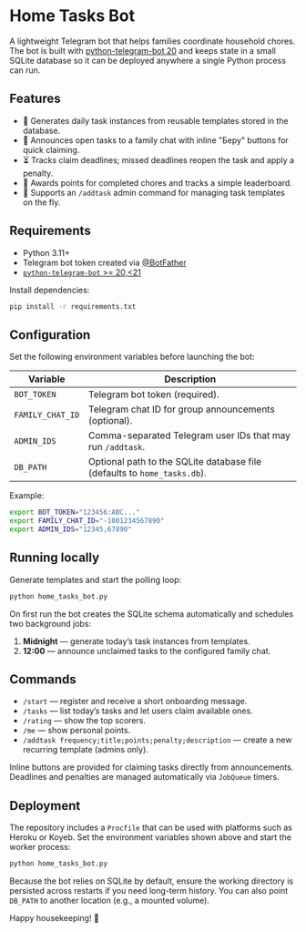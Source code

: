 # Home Tasks Bot

A lightweight Telegram bot that helps families coordinate household chores. The bot is built with [python-telegram-bot 20](https://docs.python-telegram-bot.org/) and keeps state in a small SQLite database so it can be deployed anywhere a single Python process can run.

## Features
- 📆 Generates daily task instances from reusable templates stored in the database.
- 🔔 Announces open tasks to a family chat with inline "Беру" buttons for quick claiming.
- ⏳ Tracks claim deadlines; missed deadlines reopen the task and apply a penalty.
- 🧮 Awards points for completed chores and tracks a simple leaderboard.
- 🔐 Supports an `/addtask` admin command for managing task templates on the fly.

## Requirements
- Python 3.11+
- Telegram bot token created via [@BotFather](https://t.me/BotFather)
- [`python-telegram-bot` >= 20,<21](https://docs.python-telegram-bot.org/)

Install dependencies:

```bash
pip install -r requirements.txt
```

## Configuration
Set the following environment variables before launching the bot:

| Variable | Description |
| --- | --- |
| `BOT_TOKEN` | Telegram bot token (required). |
| `FAMILY_CHAT_ID` | Telegram chat ID for group announcements (optional). |
| `ADMIN_IDS` | Comma-separated Telegram user IDs that may run `/addtask`. |
| `DB_PATH` | Optional path to the SQLite database file (defaults to `home_tasks.db`). |

Example:

```bash
export BOT_TOKEN="123456:ABC..."
export FAMILY_CHAT_ID="-1001234567890"
export ADMIN_IDS="12345,67890"
```

## Running locally
Generate templates and start the polling loop:

```bash
python home_tasks_bot.py
```

On first run the bot creates the SQLite schema automatically and schedules two background jobs:

1. **Midnight** — generate today’s task instances from templates.
2. **12:00** — announce unclaimed tasks to the configured family chat.

## Commands
- `/start` — register and receive a short onboarding message.
- `/tasks` — list today’s tasks and let users claim available ones.
- `/rating` — show the top scorers.
- `/me` — show personal points.
- `/addtask frequency;title;points;penalty;description` — create a new recurring template (admins only).

Inline buttons are provided for claiming tasks directly from announcements. Deadlines and penalties are managed automatically via `JobQueue` timers.

## Deployment
The repository includes a `Procfile` that can be used with platforms such as Heroku or Koyeb. Set the environment variables shown above and start the worker process:

```bash
python home_tasks_bot.py
```

Because the bot relies on SQLite by default, ensure the working directory is persisted across restarts if you need long-term history. You can also point `DB_PATH` to another location (e.g., a mounted volume).

Happy housekeeping! 🧼
